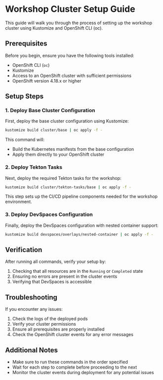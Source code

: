 # Workshop Cluster Setup Guide

This guide will walk you through the process of setting up the workshop cluster using Kustomize and OpenShift CLI (oc).

## Prerequisites

Before you begin, ensure you have the following tools installed:
- OpenShift CLI (`oc`)
- Kustomize
- Access to an OpenShift cluster with sufficient permissions
- OpenShift version 4.18.x or higher

## Setup Steps

### 1. Deploy Base Cluster Configuration

First, deploy the base cluster configuration using Kustomize:

```bash
kustomize build cluster/base | oc apply -f -
```

This command will:
- Build the Kubernetes manifests from the base configuration
- Apply them directly to your OpenShift cluster

### 2. Deploy Tekton Tasks

Next, deploy the required Tekton tasks for the workshop:

```bash
kustomize build cluster/tekton-tasks/base | oc apply -f -
```

This step sets up the CI/CD pipeline components needed for the workshop environment.

### 3. Deploy DevSpaces Configuration

Finally, deploy the DevSpaces configuration with nested container support:

```bash
kustomize build devspaces/overlays/nested-container | oc apply -f -
```

## Verification

After running all commands, verify your setup by:
1. Checking that all resources are in the `Running` or `Completed` state
2. Ensuring no errors are present in the cluster events
3. Verifying that DevSpaces is accessible

## Troubleshooting

If you encounter any issues:
1. Check the logs of the deployed pods
2. Verify your cluster permissions
3. Ensure all prerequisites are properly installed
4. Check the OpenShift cluster events for any error messages

## Additional Notes

- Make sure to run these commands in the order specified
- Wait for each step to complete before proceeding to the next
- Monitor the cluster events during deployment for any potential issues
